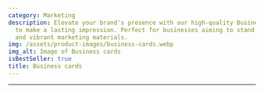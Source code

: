 ```yaml
---
category: Marketing
description: Elevate your brand's presence with our high-quality Business cards, crafted
  to make a lasting impression. Perfect for businesses aiming to stand out with professional
  and vibrant marketing materials.
img: /assets/product-images/business-cards.webp
img_alt: Image of Business cards
isBestSeller: true
title: Business cards
---
```

---

